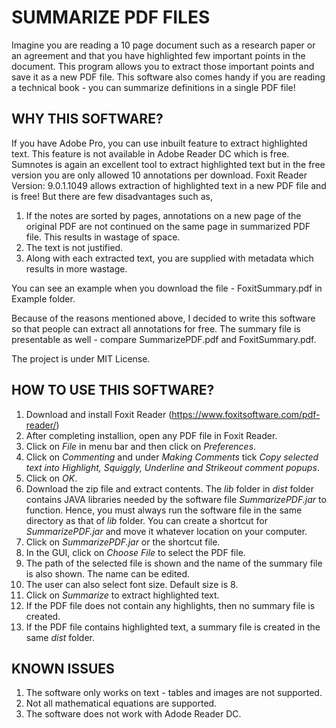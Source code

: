 # SUMMARIZE PDF FILES

Imagine you are reading a 10 page document such as a research paper or an agreement and that you have highlighted few important points in the document. This program allows you to extract those important points and save it as a new PDF file. This software also comes handy if you are reading a technical book - you can summarize definitions in a single PDF file!

## WHY THIS SOFTWARE?

If you have Adobe Pro, you can use inbuilt feature to extract highlighted text. This feature is not available in Adobe Reader DC which is free. Sumnotes is again an excellent tool to extract highlighted text but in the free version you are only allowed 10 annotations per download. Foxit Reader Version: 9.0.1.1049 allows extraction of highlighted text in a new PDF file and is free! But there are few disadvantages such as,

1. If the notes are sorted by pages, annotations on a new page of the original PDF are not continued on the same page in summarized PDF file. This results in wastage of space.
2. The text is not justified.
3. Along with each extracted text, you are supplied with metadata which results in more wastage.

You can see an example when you download the file - FoxitSummary.pdf in Example folder.

Because of the reasons mentioned above, I decided to write this software so that people can extract all annotations for free. The summary file is presentable as well - compare SummarizePDF.pdf and FoxitSummary.pdf.

The project is under MIT License.

## HOW TO USE THIS SOFTWARE?

1. Download and install Foxit Reader (https://www.foxitsoftware.com/pdf-reader/)
2. After completing installion, open any PDF file in Foxit Reader.
3. Click on *File* in menu bar and then click on *Preferences*.
4. Click on *Commenting* and under *Making Comments* tick *Copy selected text into Highlight, Squiggly, Underline and Strikeout comment popups*.
5. Click on *OK*.
6. Download the zip file and extract contents. The *lib* folder in *dist* folder contains JAVA libraries needed by the software file *SummarizePDF.jar* to function. Hence, you must always run the software file in the same directory as that of *lib* folder. You can create a shortcut for *SummarizePDF.jar* and move it whatever location on your computer.
7. Click on *SummarizePDF.jar* or the shortcut file.
8. In the GUI, click on *Choose File* to select the PDF file.
9. The path of the selected file is shown and the name of the summary file is also shown. The name can be edited.
10. The user can also select font size. Default size is 8.
11. Click on *Summarize* to extract highlighted text.
12. If the PDF file does not contain any highlights, then no summary file is created.
13. If the PDF file contains highlighted text, a summary file is created in the same *dist* folder.

## KNOWN ISSUES

1. The software only works on text - tables and images are not supported.
2. Not all mathematical equations are supported.
3. The software does not work with Adode Reader DC.
